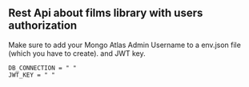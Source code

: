 ## Rest Api about films library with users authorization


Make sure to  add your Mongo Atlas Admin Username to a env.json file (which you have to create).
and JWT key.

```
DB_CONNECTION = " "
JWT_KEY = " "
```
